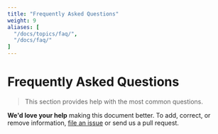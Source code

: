 ```yaml
---
title: "Frequently Asked Questions"
weight: 9
aliases: [
  "/docs/topics/faq/",
  "/docs/faq/"
]
---
```


# Frequently Asked Questions

> This section provides help with the most common questions.

**We'd love your help** making this document better. To add, correct, or remove
information, [file an issue](https://github.com/helm/helm-www/issues) or send us
a pull request.

